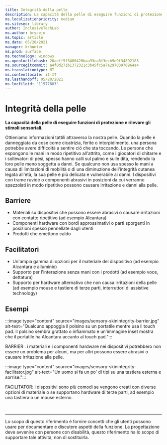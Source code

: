 ```yaml
---
title: Integrità della pelle
description: La capacità della pelle di eseguire funzioni di protezione e rilevare gli stimoli sensoriali
ms.localizationpriority: medium
ms.sitesec: library
author: InclusiveTechLab
ms.author: brycejo
ms.topic: article
ms.date: 05/20/2021
manager: krhunter
ms.prod: surface
ms.technology: windows
ms.openlocfilehash: 20aeff5f3406426baa93ca8f3ecb9e9f34892183
ms.sourcegitcommit: a4f8d271b1372321c3b45fc5a7a29703976964a4
ms.translationtype: MT
ms.contentlocale: it-IT
ms.lasthandoff: 05/20/2021
ms.locfileid: "11577883"
---
```

# <a name="skin-integrity"></a>Integrità della pelle

**La capacità della pelle di eseguire funzioni di protezione e rilevare gli stimoli sensoriali.**

Ottieniamo informazioni tattili attraverso la nostra pelle. Quando la pelle è danneggiata da cose come cicatrizia, ferite o intorpidimento, una persona potrebbe avere difficoltà a sentire ciò che sta toccando. Le persone che espongono le mani in modo ripetitivo all'attrito, come i giocatori di chitarre e i sollevatori di pesi, spesso hanno calli sul palmo e sulle dita, rendendo la loro pelle meno soggetta a danni. Se qualcuno non usa spesso le mani a causa di limitazioni di mobilità o di una diminuzione dell'integrità cutanea legata all'età, la sua pelle è più delicata e vulnerabile ai danni. I dispositivi con trame ruvide o componenti abrasivi in posizioni da cui verranno spazzolati in modo ripetitivo possono causare irritazione e danni alla pelle.

## <a name="barriers"></a>Barriere
* Materiali su dispositivi che possono essere abrasivi o causare irritazioni con contatto ripetitivo (ad esempio Alcantara)
* Componenti hardware con bordi approssimativi o parti sporgenti in posizioni spesso pennellate dagli utenti
* Prodotti che emettono caldo

## <a name="facilitators"></a>Facilitatori
* Un'ampia gamma di opzioni per il materiale del dispositivo (ad esempio Alcantara e alluminio)
* Supporto per l'interazione senza mani con i prodotti (ad esempio voce, dettatura)
* Supporto per hardware alternativo che non causa irritazioni della pelle (ad esempio mouse e tastiere di terze parti, interruttori di assistive technology)

## <a name="examples"></a>Esempi

:::image type="content" source="images/sensory-skinintegrity-barrier.jpg" alt-text="Qualcuno appoggia il polsino su un portatile mentre usa il touch pad. Il polsino sembra grattato o infiammato e un'immagine inset mostra che il portatile ha Alcantara accanto al touch pad.":::

BARRIER : i materiali e i componenti hardware nei dispositivi potrebbero non essere un problema per alcuni, ma per altri possono essere abrasivi o causare irritazione alla pelle.  

:::image type="content" source="images/sensory-skinintegrity-facilitator.jpg" alt-text="Un uomo si fa un po' di tipi su una tastiera esterna e sorrise.":::

FACILITATOR: i dispositivi sono più comodi se vengono creati con diverse opzioni di materiale o se supportano hardware di terze parti, ad esempio una tastiera o un mouse esterno. 


&nbsp;

[comment]: # (Piè di pagina)
___
Lo scopo di questo riferimento è fornire concetti che gli utenti possono usare per documentare e discutere aspetti della funzione. La progettazione deve avvenire con persone con disabilità, questo riferimento ha lo scopo di supportare tale attività, non di sostituirla. 